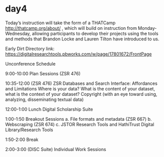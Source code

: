 # day4
Today’s instruction will take the form of a THATCamp <a> http://thatcamp.org/about/ </a>, which will build on instruction from Monday-Wednesday, allowing participants to develop their projects using the tools and methods that Brandon Locke and Lauren Tilton have introduced to us.

Early Dirt Directory link: https://digitalresearchtools.pbworks.com/w/page/17801672/FrontPage

Unconference Schedule

9:00-10:00 Plan Sessions (ZSR 476)

10:35-12:00 (ZSR 476)
ZSR Databases and Search Interface: Affordances and Limitations
Where is your data? What is the content of your dataset, what is the context of your dataset?
Copyright (with an eye toward using, analyzing, disseminating textual data)

12:00-1:00 Lunch Digital Scholarship Suite

1:00-1:50 Breakout Sessions
a. File formats and metadata (ZSR 667)
b. Webscraping (ZSR 674)
c. JSTOR Research Tools and HathiTrust Digital Library/Research Tools

1:50-2:00 Break

2:00-3:00 (DISC Suite)
Individual Work Sessions
